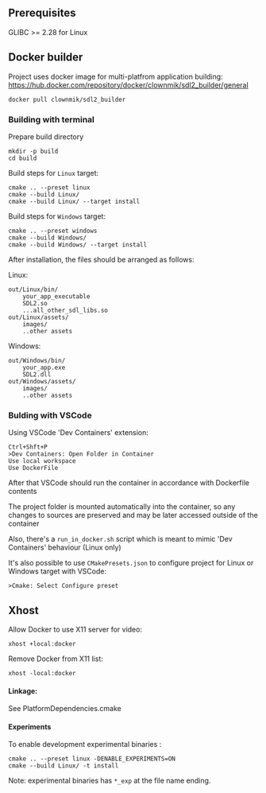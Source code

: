 ## Prerequisites
GLIBC >= 2.28 for Linux

## Docker builder
Project uses docker image for multi-platfrom application building:
https://hub.docker.com/repository/docker/clownmik/sdl2_builder/general

```
docker pull clownmik/sdl2_builder
```

### Building with terminal
Prepare build directory
```
mkdir -p build
cd build
```

Build steps for `Linux` target:
```
cmake .. --preset linux
cmake --build Linux/
cmake --build Linux/ --target install
```

Build steps for `Windows` target:
```
cmake .. --preset windows
cmake --build Windows/
cmake --build Windows/ --target install
```

After installation, the files should be arranged as follows:

Linux:
```
out/Linux/bin/
    your_app_executable
    SDL2.so
    ...all_other_sdl_libs.so
out/Linux/assets/
    images/
    ..other assets
```
Windows:
```
out/Windows/bin/
    your_app.exe
    SDL2.dll
out/Windows/assets/
    images/
    ..other assets
```

### Bulding with VSCode

Using VSCode 'Dev Containers' extension:
```
Ctrl+Shft+P
>Dev Containers: Open Folder in Container
Use local workspace
Use DockerFile
```
After that VSCode should run the container in accordance with Dockerfile contents

The project folder is mounted automatically into the container, 
so any changes to sources are preserved and may be later accessed outside of the container

Also, there's a ```run_in_docker.sh``` script which is meant to mimic 'Dev Containers' behaviour (Linux only)

It's also possible to use ```CMakePresets.json``` to configure project for Linux or Windows target with VSCode:

```>Cmake: Select Configure preset```

## Xhost
Allow Docker to use X11 server for video:
```
xhost +local:docker
```
Remove Docker from X11 list:
```
xhost -local:docker
```

#### Linkage:

See PlatformDependencies.cmake

#### Experiments

To enable development experimental binaries :
```
cmake .. --preset linux -DENABLE_EXPERIMENTS=ON
cmake --build Linux/ -t install
```
Note: experimental binaries has `*_exp` at the file name ending.